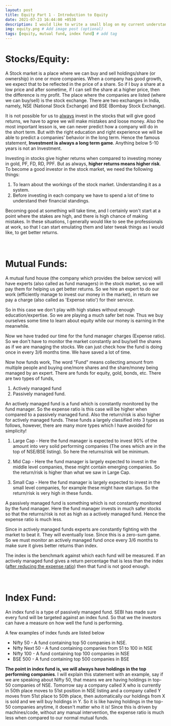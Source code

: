 ```yaml
---
layout: post
title: Equity Part 1 - Introduction to Equity
date: 2021-07-23 16:44:00 +0530
description: I would like to write a small blog on my current understanding on equity market. So here I'm trying to put my understanding into words. # Add post description (optional)
img: equity.png # Add image post (optional)
tags: [equity, mutual fund, index fund] # add tag
---
```


# Stocks/Equity:

A Stock market is a place where we can buy and sell holdings/share (or ownership) in one or more companies. When a company has good growth, we expect that to be reflected in the price of a share. So if I buy a share at a low price and after sometime, if I can sell the share at a higher price, then the difference is my profit. The place where the companies are listed (where we can buy/sell) is the stock exchange. There are two exchanges in India, namely, NSE (National Stock Exchange) and BSE (Bombay Stock Exchange).

It is not possible for us to <u>always</u> invest in the stocks that will give good returns, we have to agree we will make mistakes and loose money. Also the most important lesson is, we can never predict how a company will do in the short term. But with the right education and right experience we will be able to predict a companies' behavior in the long term. Hence the famous statement, **Investment is always a long term game**. Anything below 5-10 years is not an Investment.

Investing in stocks give higher returns when compared to investing money in gold, PF, FD, RD, PPF. But as always, **higher returns means higher risk**. To become a good investor in the stock market, we need the following things:
1. To learn about the workings of the stock market. Understanding it as a system.
2. Before investing in each company we have to spend a lot of time to understand their financial standings.

Becoming good at something will take time, and I certainly won't start at a point where the stakes are high, and there is high chance of making mistakes. In these situations, I generally would like to see the professionals at work, so that I can start emulating them and later tweak things as I would like, to get better returns.
<br/>
<br/>
<br/>
# Mutual Funds:

A mutual fund house (the company which provides the below service) will have experts (also called as fund managers) in the stock market, so we will pay them for helping us get better returns. So we hire an expert to do our work (efficiently manage to invest our money in the market), in return we pay a charge (also called as 'Expense ratio') for their service.

So in this case we don't play with high stakes without enough education/expertise. So we are playing a much safer bet now. Thus we buy ourselves some time to learn about equity while our money is earning in the meanwhile.

Now we have traded our time for the fund manager charges (Expense ratio). So we don't have to monitor the market constantly and buy/sell the shares as if we are managing the stocks. We can just check how the fund is doing once in every 3/6 months time. We have saved a lot of time.

Now how funds work, The word "Fund" means collecting amount from multiple people and buying one/more shares and the share/money being managed by an expert. There are funds for equity, gold, bonds, etc. There are two types of funds,
1. Actively managed fund
2. Passively managed fund.

An actively managed fund is a fund which is constantly monitored by the fund manager. So the expense ratio is this case will be higher when compared to a passively managed fund. Also the return/risk is also higher for actively managed funds. These funds a largely classified into 3 types as follows, however, there are many more types which I have avoided for simplicity!
1. Large Cap - Here the fund manager is expected to invest 90% of the amount into very solid performing companies (The ones which are in the top of NSE/BSE listing). So here the returns/risk will be minimum.

2. Mid Cap - Here the fund manager is largely expected to invest in the middle level companies, these might contain emerging companies. So the return/risk is higher than what we saw in Large Cap.

3. Small Cap - Here the fund manager is largely expected to invest in the small level companies, for example these might have startups. So the return/risk is very high in these funds.

A passively managed fund is something which is not constantly monitored by the fund manager. Here the fund manager invests in much safer stocks so that the returns/risk is not as high as a actively managed fund. Hence the expense ratio is much less.

Since in actively managed funds experts are constantly fighting with the market to beat it. They will eventually lose. Since this is a zero-sum game. So we must monitor an actively managed fund once every 3/6 months to make sure it gives better returns than index.

The index is the benchmark against which each fund will be measured. If an actively managed fund gives a return percentage that is less than the index (<u>after reducing the expense ratio</u>) then that fund is not good enough.
<br/>
<br/>
<br/>
# Index Fund:

An index fund is a type of passively managed fund. SEBI has made sure every fund will be targeted against an index fund. So that we the investors can have a measure on how well the fund is performing.

A few examples of index funds are listed below
* Nifty 50 - A fund containing top 50 companies in NSE.
* Nifty Next 50 - A fund containing companies from 51 to 100 in NSE
* Nifty 100 - A fund containing top 100 companies in NSE
* BSE 500 - A fund containing top 500 companies in BSE

**The point in index fund is, we will always have holdings in the top performing companies**. I will explain this statement with an example, say if we are speaking about Nifty 50, that means we are having holdings in top-50 companies of NSE. Tomorrow say a company called X who is currently in 50th place moves to 51st position in NSE listing and a company called Y moves from 51st place to 50th place, then automatically our holdings from X is sold and we will buy holdings in Y. So it is like having holdings in the top-50 companies anytime, it doesn't matter who it is! Since this is driven by machines/code, without any manual intervention, the expense ratio is much less when compared to our normal mutual funds.